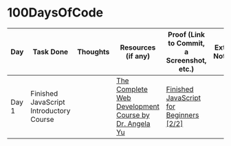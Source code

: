 # 100DaysOfCode
| Day   | Task Done | Thoughts | Resources (if any) | Proof (Link to Commit, a Screenshot, etc.) | Extra Notes | 
|-------|-----------|----------|--------------------|-------------|-------|
| Day 1 | Finished JavaScript Introductory Course | | [The Complete Web Development Course by Dr. Angela Yu](https://www.appbrewery.com/p/the-complete-web-development-course) | [Finished JavaScript for Beginners [2/2]](https://github.com/pratyakshm/web-dev-learn/commit/eb5bd560acc6666151a6d006e256dfa6bb5ef8ff) || 
